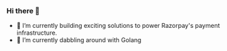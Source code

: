 ### Hi there 👋

- 🔭 I’m currently  building exciting solutions to power Razorpay's payment infrastructure.
- 🌱 I’m currently dabbling around with Golang
